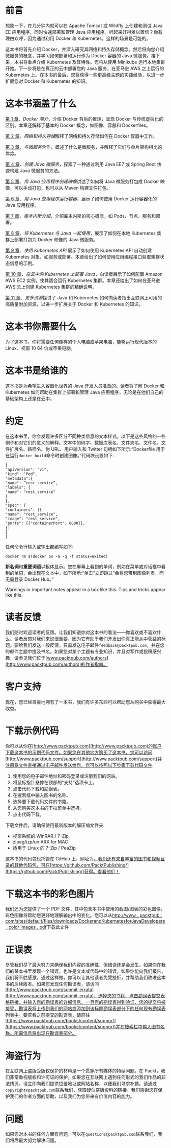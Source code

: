 # 前言

想象一下，在几分钟内就可以在 Apache Tomcat 或 Wildfly 上创建和测试 Java EE 应用程序，同时快速部署和管理 Java 应用程序。听起来好得难以置信？你有理由欢呼，因为通过利用 Docker 和 Kubernetes，这样的场景是可能的。

这本书将首先介绍 Docker，并深入研究其网络和持久存储概念。然后将向您介绍微服务的概念，并学习如何部署和运行作为 Docker 容器的 Java 微服务。接下来，本书将重点介绍 Kubernetes 及其特性。您将从使用 Minikube 运行本地集群开始。下一步将是在真正的云中部署您的 Java 服务，在亚马逊 AWS 之上运行的 Kubernetes 上。在本书的最后，您将获得一些更高级主题的实践经验，以进一步扩展您对 Docker 和 Kubernetes 的知识。

# 这本书涵盖了什么

[第 1 章](01.html)、*Docker 简介*，介绍 Docker 背后的推理，呈现 Docker 与传统虚拟化的区别。本章还解释了基本的 Docker 概念，如图像、容器和 Dockerfiles。

[第 2 章](02.html)、*网络和持久存储*解释了网络和持久存储如何在 Docker 容器中工作。

[第 3 章](03.html)、*与微服务*合作，概述了什么是微服务，并解释了它们与单片架构相比的优势。

[第 4 章](04.html)、*创建 Java 微服务*，探索了一种通过利用 Java EE7 或 Spring Boot 快速构建 Java 微服务的方法。

[第 5 章](05.html)、*用 Java 应用程序创建映像*讲述了如何将 Java 微服务打包成 Docker 映像，可以手动打包，也可以从 Maven 构建文件打包。

[第 6 章](06.html)、*用 Java 应用程序运行容器*，展示了如何使用 Docker 运行容器化的 Java 应用程序。

[第 7 章](07.html)、*库本内斯介绍*，介绍库本内斯的核心概念，如 Pods、节点、服务和部署。

[第 8 章](08.html)、*将 Kubernetes 与 Java 一起使用*，展示了如何在本地 Kubernetes 集群上部署打包为 Docker 映像的 Java 微服务。

[第 9 章](09.html)、*使用 Kubernetes API* 展示了如何使用 Kubernetes API 自动创建 Kubernetes 对象，如服务或部署。本章给出了如何使用应用编程接口获取集群状态信息的示例。

[第 10 章](10.html)、*在云中的 Kubernetes 上部署 Java*，向读者展示了如何配置 Amazon AWS EC2 实例，使其适合运行 Kubernetes 集群。本章还给出了如何在亚马逊 AWS 云上创建 Kubernetes 集群的精确说明。

[第 11 章](11.html)、*更多资源*探讨了 Java 和 Kubernetes 如何向读者指出互联网上可用的高质量附加资源，以进一步扩展关于 Docker 和 Kubernetes 的知识。

# 这本书你需要什么

为了这本书，你将需要任何像样的个人电脑或苹果电脑，能够运行现代版本的 Linux、视窗 10 64 位或苹果电脑。

# 这本书是给谁的

这本书是为希望进入容器化世界的 Java 开发人员准备的。读者将了解 Docker 和 Kubernetes 如何帮助在集群上部署和管理 Java 应用程序，无论是在他们自己的基础架构上还是在云中。

# 约定

在这本书里，你会发现许多区分不同种类信息的文本样式。以下是这些风格的一些例子和对它们的意义的解释。文本中的码字、数据库表名、文件夹名、文件名、文件扩展名、路径名、伪 URL、用户输入和 Twitter 句柄如下所示:“Dockerfile 用于在运行`docker build`命令时创建图像。”代码块设置如下:

```
{
"apiVersion": "v1",
"kind": "Pod",
"metadata":{
"name": ”rest_service”,
"labels": {
"name": "rest_service"
}
},
"spec": {
"containers": [{
"name": "rest_service",
"image": "rest_service",
"ports": [{"containerPort": 8080}],
}]
}
}
```

任何命令行输入或输出都编写如下:

```
docker rm $(docker ps -a -q -f status=exited)
```

**新名词**和**重要词语**以粗体显示。您在屏幕上看到的单词，例如在菜单或对话框中看到的单词，会出现在文本中，如下所示:“单击“立即跳过”会将您带到图像列表，而无需登录 Docker Hub。”

Warnings or important notes appear in a box like this. Tips and tricks appear like this.

# 读者反馈

我们随时欢迎读者的反馈。让我们知道你对这本书的看法——你喜欢或不喜欢什么。读者反馈对我们来说很重要，因为它有助于我们开发出你真正能从中获益的标题。要给我们发送一般反馈，只需发送电子邮件`feedback@packtpub.com`，并在您的邮件主题中提及书名。如果您对某个主题有专业知识，并且对写作或投稿感兴趣，请参见我们位于[www.packtpub.com/authors](http://www.packtpub.com/authors)的作者指南。

# 客户支持

现在，您已经自豪地拥有了一本书，我们有许多东西可以帮助您从购买中获得最大收益。

# 下载示例代码

你可以从你在[http://www.packtpub.com](http://www.packtpub.com)的账户下载这本书的示例代码文件。如果您在其他地方购买了这本书，您可以访问[http://www.packtpub.com/support](http://www.packtpub.com/support)并注册将文件直接通过电子邮件发送给您。您可以按照以下步骤下载代码文件:

1.  使用您的电子邮件地址和密码登录或注册我们的网站。
2.  将鼠标指针悬停在顶部的“支持”选项卡上。
3.  点击代码下载和勘误表。
4.  在搜索框中输入图书的名称。
5.  选择要下载代码文件的书籍。
6.  从您购买这本书的下拉菜单中选择。
7.  点击代码下载。

下载文件后，请确保使用最新版本的解压缩文件夹:

*   视窗系统的 WinRAR / 7-Zip
*   zipeg/izp/un ARX for MAC
*   适用于 Linux 的 7-Zip / PeaZip

这本书的代码包也托管在 GitHub 上，网址为[。我们还有来自丰富的图书和视频目录的其他代码包，可在](https://github.com/PacktPublishing/Docker-and-Kubernetes-for-Java-Developers)[https://github.com/PacktPublishing/](https://github.com/PacktPublishing/)获得。看看他们！

# 下载这本书的彩色图片

我们还为您提供了一个 PDF 文件，其中包含本书中使用的截图/图表的彩色图像。彩色图像将帮助您更好地理解输出中的变化。您可以从[http://www . packtpub . com/sites/default/files/downloads/DockerandKubernetesforJavaDevelopers _ color images . pdf](http://www.packtpub.com/sites/default/files/downloads/DockerandKubernetesforJavaDevelopers_ColorImages.pdf)下载此文件

# 正误表

尽管我们尽了最大努力来确保我们内容的准确性，但错误还是会发生。如果你在我们的某本书里发现一个错误，也许是文本或代码中的错误，如果你能向我们报告，我们将不胜感激。通过这样做，你可以让其他读者免受挫折，并帮助我们改进这本书的后续版本。如果您发现任何勘误表，请访问[http://www.packtpub.com/submit-errata](http://www.packtpub.com/submit-errata)，选择您的书籍，点击勘误表提交表格链接，并输入您的勘误表的详细信息。一旦您的勘误表得到验证，您的提交将被接受，勘误表将上传到我们的网站或添加到该标题勘误表部分下的任何现有勘误表列表中。要查看之前提交的勘误表，请前往[https://www.packtpub.com/books/content/support](https://www.packtpub.com/books/content/support)并在搜索栏中输入图书名称。所需信息将出现在勘误表部分。

# 海盗行为

在互联网上盗版受版权保护的材料是一个贯穿所有媒体的持续问题。在 Packt，我们非常重视版权和许可证的保护。如果您在互联网上遇到任何形式的我们作品的非法拷贝，请立即向我们提供位置地址或网站名称，以便我们寻求补救。请通过`copyright@packtpub.com`联系我们，获取疑似盗版资料的链接。我们感谢您在保护我们的作者方面的帮助，以及我们为您带来有价值内容的能力。

# 问题

如果您对本书的任何方面有问题，可以在`questions@packtpub.com`联系我们，我们将尽最大努力解决问题。